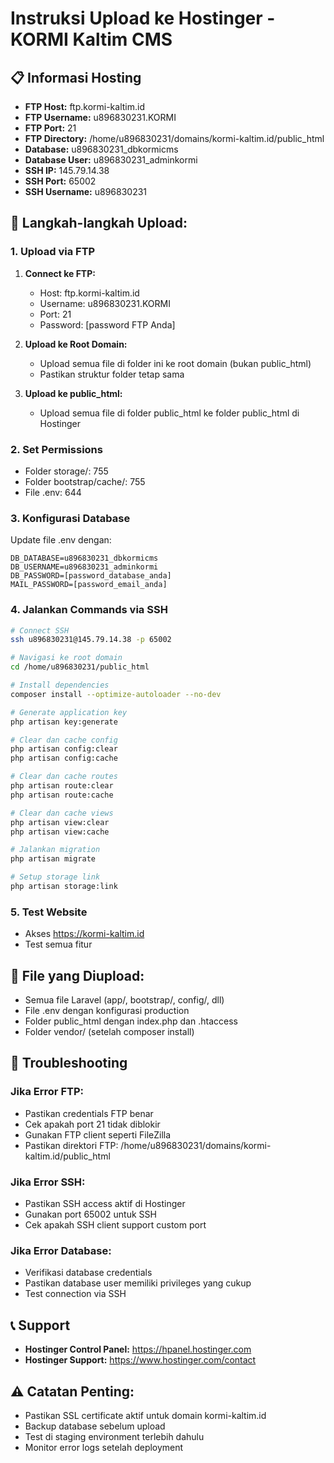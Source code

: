 ﻿# Instruksi Upload ke Hostinger - KORMI Kaltim CMS

## 📋 Informasi Hosting
- **FTP Host:** ftp.kormi-kaltim.id
- **FTP Username:** u896830231.KORMI
- **FTP Port:** 21
- **FTP Directory:** /home/u896830231/domains/kormi-kaltim.id/public_html
- **Database:** u896830231_dbkormicms
- **Database User:** u896830231_adminkormi
- **SSH IP:** 145.79.14.38
- **SSH Port:** 65002
- **SSH Username:** u896830231

## 🚀 Langkah-langkah Upload:

### 1. Upload via FTP
1. **Connect ke FTP:**
   - Host: ftp.kormi-kaltim.id
   - Username: u896830231.KORMI
   - Port: 21
   - Password: [password FTP Anda]

2. **Upload ke Root Domain:**
   - Upload semua file di folder ini ke root domain (bukan public_html)
   - Pastikan struktur folder tetap sama

3. **Upload ke public_html:**
   - Upload semua file di folder public_html ke folder public_html di Hostinger

### 2. Set Permissions
- Folder storage/: 755
- Folder bootstrap/cache/: 755
- File .env: 644

### 3. Konfigurasi Database
Update file .env dengan:
```env
DB_DATABASE=u896830231_dbkormicms
DB_USERNAME=u896830231_adminkormi
DB_PASSWORD=[password_database_anda]
MAIL_PASSWORD=[password_email_anda]
```

### 4. Jalankan Commands via SSH
```bash
# Connect SSH
ssh u896830231@145.79.14.38 -p 65002

# Navigasi ke root domain
cd /home/u896830231/public_html

# Install dependencies
composer install --optimize-autoloader --no-dev

# Generate application key
php artisan key:generate

# Clear dan cache config
php artisan config:clear
php artisan config:cache

# Clear dan cache routes
php artisan route:clear
php artisan route:cache

# Clear dan cache views
php artisan view:clear
php artisan view:cache

# Jalankan migration
php artisan migrate

# Setup storage link
php artisan storage:link
```

### 5. Test Website
- Akses https://kormi-kaltim.id
- Test semua fitur

## 📁 File yang Diupload:
- Semua file Laravel (app/, bootstrap/, config/, dll)
- File .env dengan konfigurasi production
- Folder public_html dengan index.php dan .htaccess
- Folder vendor/ (setelah composer install)

## 🔧 Troubleshooting

### Jika Error FTP:
- Pastikan credentials FTP benar
- Cek apakah port 21 tidak diblokir
- Gunakan FTP client seperti FileZilla
- Pastikan direktori FTP: /home/u896830231/domains/kormi-kaltim.id/public_html

### Jika Error SSH:
- Pastikan SSH access aktif di Hostinger
- Gunakan port 65002 untuk SSH
- Cek apakah SSH client support custom port

### Jika Error Database:
- Verifikasi database credentials
- Pastikan database user memiliki privileges yang cukup
- Test connection via SSH

## 📞 Support
- **Hostinger Control Panel:** https://hpanel.hostinger.com
- **Hostinger Support:** https://www.hostinger.com/contact

## ⚠️ Catatan Penting:
- Pastikan SSL certificate aktif untuk domain kormi-kaltim.id
- Backup database sebelum upload
- Test di staging environment terlebih dahulu
- Monitor error logs setelah deployment
